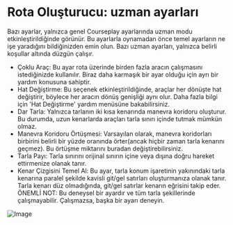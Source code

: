 # Rota Oluşturucu: uzman ayarları


Bazı ayarlar, yalnızca genel Courseplay ayarlarında uzman modu etkinleştirildiğinde görünür.
Bu ayarlarla oynamadan önce temel ayarların ne işe yaradığını bildiğinizden emin olun.
Bazı uzman ayarları, yalnızca belirli koşullar altında düzgün çalışır.

- Çoklu Araç: Bu ayar rota üzerinde birden fazla aracın çalışmasını istediğinizde kullanılır. Biraz daha karmaşık bir ayar olduğu için ayrı bir yardım konusuna sahiptir.
- Hat Değiştirme: Bu seçenek etkinleştirildiğinde, araçlar her dönüşte hat değiştirir, böylece her aracın dönüş genişliği aynı olur. Daha fazla bilgi için 'Hat Değiştirme' yardım menüsüne bakabilirsiniz.
- Dar Tarla: Yalnızca tarlanın iki kısa kenarında manevra koridoru oluşturur. Bu durumda, uzun kenarlarda araçları tarla sınırı içinde tutmak mümkün olmaz.
- Manevra Koridoru Örtüşmesi: Varsayılan olarak, manevra koridorları birbirini belirli bir yüzde oranında örter(ancak hiçbir zaman tarla kenarını geçmez). Bu örtüşme miktarını buradan değiştirebilirsiniz.
- Tarla Payı: Tarla sınırını orijinal sınırın içine veya dışına doğru hareket ettirmenize olanak tanır.
- Kenar Çizgisini Temel Al: Bu ayar, tarla konum işaretinin yakınındaki tarla kenarına paralel şekilde kavisli git/gel satırları oluşturmanıza olanak tanır. Tarla kenarı düz olmadığında, git/gel satırlar kenarın eğrisini takip eder.
ÖNEMLİ NOT: Bu deneysel bir ayardır ve tüm tarla şekillerinde çalışmayabilir. Çalışmazsa, başka bir ayarı deneyin.


![Image](images/baseedge_0_0_1020_545.png)

